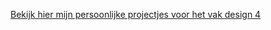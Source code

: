 [Bekijk hier mijn persoonlijke projectjes voor het vak design 4](https://jeroen-roelant.github.io/Design4/)
